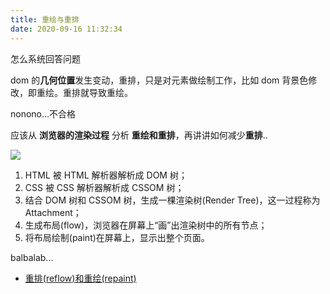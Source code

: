 ```yaml
---
title: 重绘与重排
date: 2020-09-16 11:32:34
---
```


怎么系统回答问题

dom 的**几何位置**发生变动，重排，只是对元素做绘制工作，比如 dom 背景色修改，即重绘。重排就导致重绘。

nonono...不合格

应该从 **浏览器的渲染过程** 分析 **重绘和重排**，再讲讲如何减少**重排**..

![](https://gitee.com/alvin0216/cdn/raw/master/img/browser/render.png)

1. HTML 被 HTML 解析器解析成 DOM 树；
2. CSS 被 CSS 解析器解析成 CSSOM 树；
3. 结合 DOM 树和 CSSOM 树，生成一棵渲染树(Render Tree)，这一过程称为 Attachment；
4. 生成布局(flow)，浏览器在屏幕上“画”出渲染树中的所有节点；
5. 将布局绘制(paint)在屏幕上，显示出整个页面。

balbalab...

- [重排(reflow)和重绘(repaint)](https://juejin.im/post/6844904083212468238)
